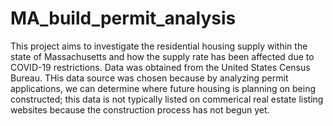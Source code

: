 # MA_build_permit_analysis
This project aims to investigate the residential housing supply within the state of Massachusetts and how the supply rate has been affected due to COVID-19 restrictions. Data was obtained from the United States Census Bureau. THis data source was chosen because by analyzing permit applications, we can determine where future housing is planning on being constructed; this data is not typically listed on commerical real estate listing websites because the construction process has not begun yet.
